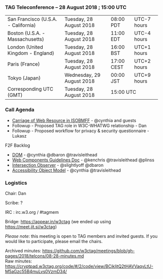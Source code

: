 ### TAG Teleconference – 28 August 2018 ; 15:00 UTC

<table>
<tr><td> San Francisco (U.S.A. - California) <td> Tuesday, 28 August 2018 <td> 08:00 PDT <td> UTC-7 hours
<tr><td> Boston (U.S.A. - Massachusetts) <td> Tuesday, 28 August 2018 <td> 11:00 EDT <td> UTC-4 hours
<tr><td> London (United Kingdom - England) <td> Tuesday, 28 August 2018 <td> 16:00 BST <td> UTC+1 hours
<tr><td> Paris (France) <td> Tuesday, 28 August 2018 <td> 17:00 CEST <td> UTC+2 hours
<tr><td> Tokyo (Japan) <td> Wednesday, 29 August 2018 <td> 00:00 JST <td> UTC+9 hours
<tr><td> Corresponding UTC (GMT) <td> Tuesday, 28 August 2018 <td colspan=2> 15:00 UTC
</table>


### Call Agenda

* [Carriage of Web Resource in ISOBMFF](https://github.com/w3ctag/design-reviews/issues/285) - @cynthia and guests
* Followup - Proposed TAG role in W3C-WHATWG relationship - Dan
* Followup - Proposed workflow for privacy & security questionnaire - Lukasz


F2F Backlog
* [DOM](https://github.com/w3ctag/design-reviews/issues/229) - @cynthia @dbaron @travisleithead
* [Web Components Guidelines Doc](https://github.com/w3ctag/design-reviews/issues/227) - @kenchris @travisleithead @plinss
* [Intersection Observer](https://github.com/w3ctag/design-reviews/issues/197) - @slightlyoff @dbaron
* [Accessibility Object Model](https://github.com/w3ctag/design-reviews/issues/134) - @cynthia @travisleithead


### Logistics

Chair: Dan

Scribe: ?

IRC : irc.w3.org / #tagmem

Bridge: https://appear.in/w3ctag (we ended up using https://meet.jit.si/w3ctag)

*Please note*: this meeting is open to TAG members and invited guests. If you would like to participate, please email the chairs.

Archived minutes: https://github.com/w3ctag/meetings/blob/gh-pages/2018/telcons/08-28-minutes.md  
Raw minutes: https://cryptpad.w3ctag.org/code/#/2/code/view/BCikIjtQ2tHAVVaqvLtU-M5aGzc55B4muLvs0VzmD34/
